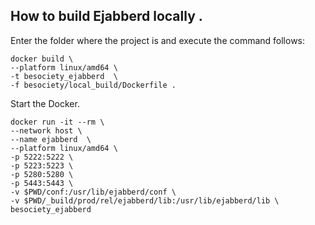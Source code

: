 ## How to build Ejabberd locally .

Enter the folder where the project is and execute the command follows:
```
docker build \
--platform linux/amd64 \
-t besociety_ejabberd  \
-f besociety/local_build/Dockerfile .
```

Start the Docker.
```
docker run -it --rm \
--network host \
--name ejabberd  \
--platform linux/amd64 \
-p 5222:5222 \
-p 5223:5223 \
-p 5280:5280 \
-p 5443:5443 \
-v $PWD/conf:/usr/lib/ejabberd/conf \
-v $PWD/_build/prod/rel/ejabberd/lib:/usr/lib/ejabberd/lib \
besociety_ejabberd
```


